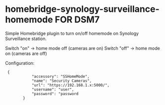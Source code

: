 # homebridge-synology-surveillance-homemode FOR DSM7

Simple Homebridge plugin to turn on/off homemode on Synology Surveillance station.

Switch "on" -> home mode off (cameras are on)
Switch "off" -> home mode on (cameras are off)

Configuration:
```
 {
            "accessory": "SSHomeMode",
            "name": "Security Cameras",
            "url": "https://192.168.1.x:5000/",
            "username": "user",
            "password": "password
        }
```
